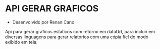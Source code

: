 # API GERAR GRAFICOS

- Desenvolvido por Renan Cano

Api para gerar graficos estaticos com retorno em dataUrl, para incluir em diversas linguagens para gerar relatorios com uma cópia fiel do modo exibido em tela.
